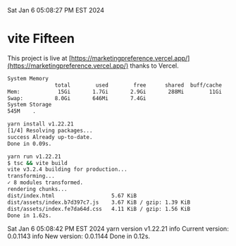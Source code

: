 Sat Jan  6 05:08:27 PM EST 2024

# vite Fifteen


This project is live at [https://marketingpreference.vercel.app/](https://marketingpreference.vercel.app/) thanks to Vercel.

```bash
System Memory
               total        used        free      shared  buff/cache   available
Mem:            15Gi       1.7Gi       2.9Gi       288Mi        11Gi        13Gi
Swap:          8.0Gi       646Mi       7.4Gi
System Storage
545M	.
```
```bash
yarn install v1.22.21
[1/4] Resolving packages...
success Already up-to-date.
Done in 0.09s.
```
```bash
yarn run v1.22.21
$ tsc && vite build
vite v3.2.4 building for production...
transforming...
✓ 8 modules transformed.
rendering chunks...
dist/index.html                  5.67 KiB
dist/assets/index.b7d397c7.js    3.67 KiB / gzip: 1.39 KiB
dist/assets/index.fe7da64d.css   4.11 KiB / gzip: 1.56 KiB
Done in 1.62s.
```
Sat Jan  6 05:08:42 PM EST 2024
yarn version v1.22.21
info Current version: 0.0.1143
info New version: 0.0.1144
Done in 0.12s.
